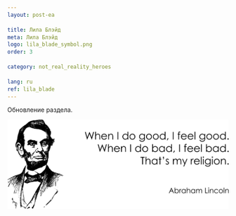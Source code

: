```yaml
---
layout: post-ea

title: Лила Блэйд
meta: Лила Блэйд
logo: lila_blade_symbol.png
order: 3

category: not_real_reality_heroes

lang: ru
ref: lila_blade
---
```


Обновление раздела.

<a data-fancybox="gallery" href="/img/programming/Lincoln.png"><img src="/img/programming/Lincoln.png" alt=""></a>
